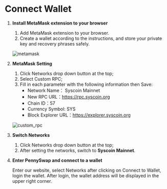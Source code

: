 # Connect Wallet

1. **Install MetaMask extension to your browser**
    1. Add MetaMask extension to your browser.
    2. Create a wallet according to the instructions, and store your private key and recovery phrases safely.

    ![metamask](https://i.ibb.co/44LN2Qh/metamask.png)

2. **MetaMask Setting**
    1. Click Networks drop down button at the top;
    2. Select Custom RPC;
    3. Fill in each parameter with the following information then Save:
        * Network Name： Syscoin Mainnet
        * New RPC URL：https://rpc.syscoin.org
        * Chain ID：57
        * Currency Symbol: SYS
        * Block Explorer URL：https://explorer.syscoin.org

    ![custom_rpc](https://i.ibb.co/3kVwpHv/metamask-setting.jpg)

3. **Switch Networks**
    1. Click Networks drop down button at the top;
    2. After setting the networks, switch to **Syscoin Mainnet**.

4. **Enter PennySwap and connect to a wallet**

    Enter our website, select Networks after clicking on Connect to Wallet, login the wallet. After login, the wallet address will be displayed in the upper right corner.